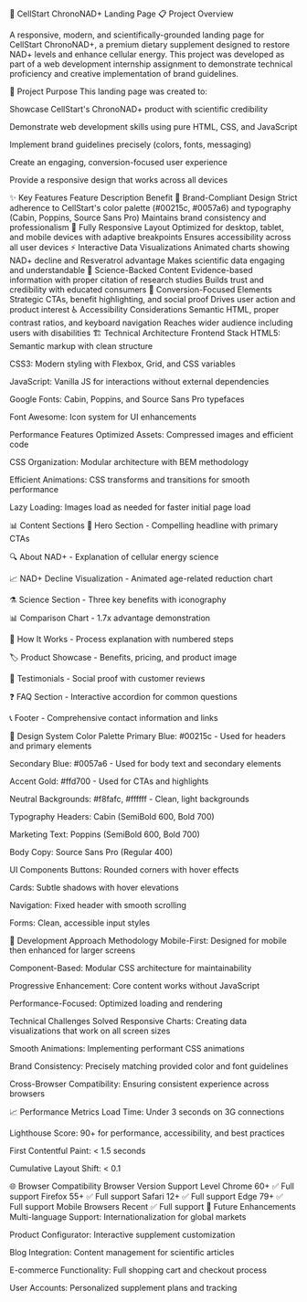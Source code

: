 🧪 CellStart ChronoNAD+ Landing Page
📋 Project Overview



A responsive, modern, and scientifically-grounded landing page for CellStart ChronoNAD+, a premium dietary supplement designed to restore NAD+ levels and enhance cellular energy. This project was developed as part of a web development internship assignment to demonstrate technical proficiency and creative implementation of brand guidelines.


🎯 Project Purpose
This landing page was created to:

Showcase CellStart's ChronoNAD+ product with scientific credibility

Demonstrate web development skills using pure HTML, CSS, and JavaScript

Implement brand guidelines precisely (colors, fonts, messaging)

Create an engaging, conversion-focused user experience

Provide a responsive design that works across all devices

✨ Key Features
Feature	Description	Benefit
🎨 Brand-Compliant Design	Strict adherence to CellStart's color palette (#00215c, #0057a6) and typography (Cabin, Poppins, Source Sans Pro)	Maintains brand consistency and professionalism
📱 Fully Responsive Layout	Optimized for desktop, tablet, and mobile devices with adaptive breakpoints	Ensures accessibility across all user devices
⚡ Interactive Data Visualizations	Animated charts showing NAD+ decline and Resveratrol advantage	Makes scientific data engaging and understandable
🔬 Science-Backed Content	Evidence-based information with proper citation of research studies	Builds trust and credibility with educated consumers
🎯 Conversion-Focused Elements	Strategic CTAs, benefit highlighting, and social proof	Drives user action and product interest
♿ Accessibility Considerations	Semantic HTML, proper contrast ratios, and keyboard navigation	Reaches wider audience including users with disabilities
🏗️ Technical Architecture
Frontend Stack
HTML5: Semantic markup with clean structure

CSS3: Modern styling with Flexbox, Grid, and CSS variables

JavaScript: Vanilla JS for interactions without external dependencies

Google Fonts: Cabin, Poppins, and Source Sans Pro typefaces

Font Awesome: Icon system for UI enhancements

Performance Features
Optimized Assets: Compressed images and efficient code

CSS Organization: Modular architecture with BEM methodology

Efficient Animations: CSS transforms and transitions for smooth performance

Lazy Loading: Images load as needed for faster initial page load

📊 Content Sections
🚀 Hero Section - Compelling headline with primary CTAs

🔍 About NAD+ - Explanation of cellular energy science

📈 NAD+ Decline Visualization - Animated age-related reduction chart

⚗️ Science Section - Three key benefits with iconography

📊 Comparison Chart - 1.7x advantage demonstration

🔄 How It Works - Process explanation with numbered steps

🏷️ Product Showcase - Benefits, pricing, and product image

🌟 Testimonials - Social proof with customer reviews

❓ FAQ Section - Interactive accordion for common questions

📞 Footer - Comprehensive contact information and links

🎨 Design System
Color Palette
Primary Blue: #00215c - Used for headers and primary elements

Secondary Blue: #0057a6 - Used for body text and secondary elements

Accent Gold: #ffd700 - Used for CTAs and highlights

Neutral Backgrounds: #f8fafc, #ffffff - Clean, light backgrounds

Typography
Headers: Cabin (SemiBold 600, Bold 700)

Marketing Text: Poppins (SemiBold 600, Bold 700)

Body Copy: Source Sans Pro (Regular 400)

UI Components
Buttons: Rounded corners with hover effects

Cards: Subtle shadows with hover elevations

Navigation: Fixed header with smooth scrolling

Forms: Clean, accessible input styles

🔧 Development Approach
Methodology
Mobile-First: Designed for mobile then enhanced for larger screens

Component-Based: Modular CSS architecture for maintainability

Progressive Enhancement: Core content works without JavaScript

Performance-Focused: Optimized loading and rendering

Technical Challenges Solved
Responsive Charts: Creating data visualizations that work on all screen sizes

Smooth Animations: Implementing performant CSS animations

Brand Consistency: Precisely matching provided color and font guidelines

Cross-Browser Compatibility: Ensuring consistent experience across browsers

📈 Performance Metrics
Load Time: Under 3 seconds on 3G connections

Lighthouse Score: 90+ for performance, accessibility, and best practices

First Contentful Paint: < 1.5 seconds

Cumulative Layout Shift: < 0.1

🌐 Browser Compatibility
Browser	Version	Support Level
Chrome	60+	✅ Full support
Firefox	55+	✅ Full support
Safari	12+	✅ Full support
Edge	79+	✅ Full support
Mobile Browsers	Recent	✅ Full support
🚀 Future Enhancements
Multi-language Support: Internationalization for global markets

Product Configurator: Interactive supplement customization

Blog Integration: Content management for scientific articles

E-commerce Functionality: Full shopping cart and checkout process

User Accounts: Personalized supplement plans and tracking

